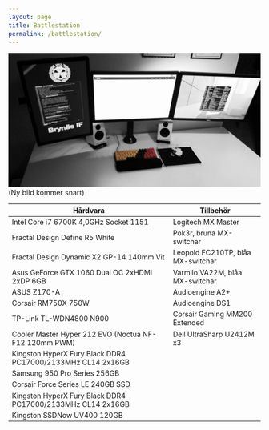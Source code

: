 ```yaml
---
layout: page
title: Battlestation
permalink: /battlestation/
---
```


![](/images/battle.jpg)
(Ny bild kommer snart)














Hårdvara | Tillbehör
--- | ---
Intel Core i7 6700K 4,0GHz Socket 1151 | Logitech MX Master 
Fractal Design Define R5 White | Pok3r, bruna MX-switchar 
Fractal Design Dynamic X2 GP-14 140mm Vit | Leopold FC210TP, blåa MX-switchar 
Asus GeForce GTX 1060 Dual OC 2xHDMI 2xDP 6GB | Varmilo VA22M, blåa MX-switchar 
ASUS Z170-A | Audioengine A2+
Corsair RM750X 750W | Audioengine DS1
TP-Link TL-WDN4800 N900 | Corsair Gaming MM200 Extended 
Cooler Master Hyper 212 EVO (Noctua NF-F12 120mm PWM) | Dell UltraSharp U2412M x3 
Kingston HyperX Fury Black DDR4 PC17000/2133MHz CL14 2x16GB | 
Samsung 950 Pro Series 256GB |  
Corsair Force Series LE 240GB SSD | 
Kingston HyperX Fury Black DDR4 PC17000/2133MHz CL14 2x16GB | 
Kingston SSDNow UV400 120GB |  

